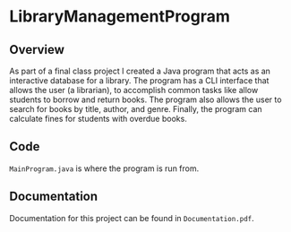 # LibraryManagementProgram

## Overview
As part of a final class project I created a Java program that acts as an interactive database for a library. The program has a CLI interface that allows the user (a librarian), to accomplish common tasks like allow students to borrow and return books. The program also allows the user to search for books by title, author, and genre. Finally, the program can calculate fines for students with overdue books.

## Code
`MainProgram.java` is where the program is run from. 

## Documentation
Documentation for this project can be found in `Documentation.pdf`.
